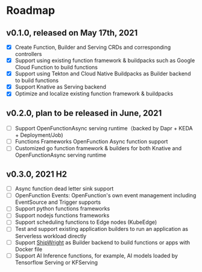 # Roadmap

## v0.1.0, released on May 17th, 2021

- [x] Create Function, Builder and Serving CRDs and corresponding controllers
- [x] Support using existing function framework & buildpacks such as Google Cloud Function to build functions
- [x] Support using Tekton and Cloud Native Buildpacks as Builder backend to build functions
- [x] Support Knative as Serving backend
- [x] Optimize and localize existing function framework & buildpacks

## v0.2.0, plan to be released in June, 2021

- [ ] Support OpenFunctionAsync serving runtime（backed by Dapr + KEDA + Deployment/Job)
- [ ] Functions Frameworks OpenFunction Async function support
- [ ] Customized go function framework & builders for both Knative and OpenFunctionAsync serving runtime

## v0.3.0, 2021 H2

- [ ] Async function dead letter sink support
- [ ] OpenFunction Events: OpenFunction's own event management including EventSource and Trigger supports
- [ ] Support python functions frameworks
- [ ] Support nodejs functions frameworks
- [ ] Support scheduling functions to Edge nodes (KubeEdge)
- [ ] Test and support existing application builders to run an application as Serverless workload directly
- [ ] Support [ShipWright](https://github.com/shipwright-io/build) as Builder backend to build functions or apps with Docker file
- [ ] Support AI Inference functions, for example, AI models loaded by Tensorflow Serving or KFServing